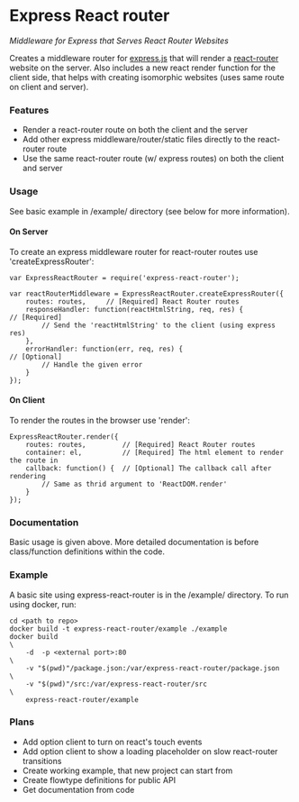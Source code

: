 # Express React router
*Middleware for Express that Serves React Router Websites*

Creates a middleware router for [express.js](http://expressjs.com) that will render a [react-router](https://github.com/rackt/react-router) website on the server.
Also includes a new react render function for the client side, that helps with creating isomorphic websites (uses same route on client and server).

### Features
* Render a react-router route on both the client and the server
* Add other express middleware/router/static files directly to the react-router route
* Use the same react-router route (w/ express routes) on both the client and server

### Usage
See basic example in /example/ directory (see below for more information).

#### On Server
To create an express middleware router for react-router routes use 'createExpressRouter':
```
var ExpressReactRouter = require('express-react-router');

var reactRouterMiddleware = ExpressReactRouter.createExpressRouter({
	routes: routes,		// [Required] React Router routes
	responseHandler: function(reactHtmlString, req, res) {				// [Required]
		// Send the 'reactHtmlString' to the client (using express res)
	},
	errorHandler: function(err, req, res) { 							// [Optional]
		// Handle the given error
	}
});
```

#### On Client
To render the routes in the browser use 'render':
```
ExpressReactRouter.render({
	routes: routes,			// [Required] React Router routes
	container: el,			// [Required] The html element to render the route in
	callback: function() {	// [Optional] The callback call after rendering
		// Same as thrid argument to 'ReactDOM.render'
	}
});
```

### Documentation
Basic usage is given above. More detailed documentation is before class/function definitions within the code.

### Example
A basic site using express-react-router is in the /example/ directory.
To run using docker, run:
```
cd <path to repo>
docker build -t express-react-router/example ./example
docker build															\
	-d	-p <external port>:80											\
	-v "$(pwd)"/package.json:/var/express-react-router/package.json		\
	-v "$(pwd)"/src:/var/express-react-router/src						\
	express-react-router/example
```

### Plans
* Add option client to turn on react's touch events
* Add option client to show a loading placeholder on slow react-router transitions
* Create working example, that new project can start from
* Create flowtype definitions for public API
* Get documentation from code
